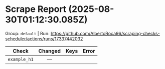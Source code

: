 # Scrape Report (2025-08-30T01:12:30.085Z)

Group: `default`  |  Run: https://github.com/AlbertoRoca96/scraping-checks-scheduler/actions/runs/17337442032

| Check | Changed | Keys | Error |
|---|:---:|:--|:--|
| `example_h1` | — |  |  |
